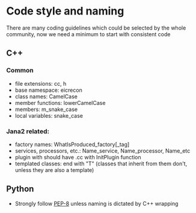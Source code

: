 
# Code style and naming
There are many coding guidelines which could be selected by the whole community, now we need a minimum to start with consistent code

## C++ 

### Common 

- file extensions: cc, h
- base namespace: eicrecon
- class names: CamelCase
- member functions: lowerCamelCase
- members:  m_snake_case
- local variables: snake_case


### Jana2 related: 

- factory names: WhatIsProduced_factory[_tag]
- services, processors, etc.: Name_service, Name_processor, Name_etc
- plugin with <name> should have <name>.cc with InitPlugin function
- templated classes: end with "T" (classes that inherit from them don't, unless they are also a template)

## Python

- Strongly follow [PEP-8](https://peps.python.org/pep-0008/) unless naming is dictated by C++ wrapping

